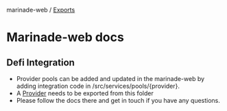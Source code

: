 marinade-web / [Exports](modules.md)

# Marinade-web docs

## Defi Integration

- Provider pools can be added and updated in the marinade-web by adding integration code in /src/services/pools/{provider}.
- A [Provider](modules/providers.md#provider) needs to be exported from this folder
- Please follow the docs there and get in touch if you have any questions.
